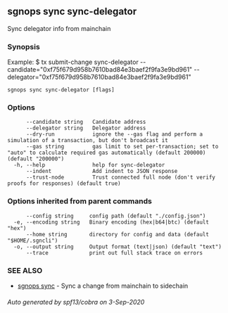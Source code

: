 ## sgnops sync sync-delegator

Sync delegator info from mainchain

### Synopsis

Example:
$ <appcli> tx submit-change sync-delegator --candidate="0xf75f679d958b7610bad84e3baef2f9fa3e9bd961" --delegator="0xf75f679d958b7610bad84e3baef2f9fa3e9bd961"

```
sgnops sync sync-delegator [flags]
```

### Options

```
      --candidate string   Candidate address
      --delegator string   Delegator address
      --dry-run            ignore the --gas flag and perform a simulation of a transaction, but don't broadcast it
      --gas string         gas limit to set per-transaction; set to "auto" to calculate required gas automatically (default 200000) (default "200000")
  -h, --help               help for sync-delegator
      --indent             Add indent to JSON response
      --trust-node         Trust connected full node (don't verify proofs for responses) (default true)
```

### Options inherited from parent commands

```
      --config string     config path (default "./config.json")
  -e, --encoding string   Binary encoding (hex|b64|btc) (default "hex")
      --home string       directory for config and data (default "$HOME/.sgncli")
  -o, --output string     Output format (text|json) (default "text")
      --trace             print out full stack trace on errors
```

### SEE ALSO

* [sgnops sync](sgnops_sync.md)	 - Sync a change from mainchain to sidechain

###### Auto generated by spf13/cobra on 3-Sep-2020
